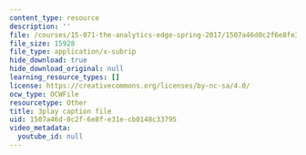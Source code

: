 ```yaml
---
content_type: resource
description: ''
file: /courses/15-071-the-analytics-edge-spring-2017/1507a46d0c2f6e8fe31ecb0148c33795_akNw8CEHC_c.srt
file_size: 15928
file_type: application/x-subrip
hide_download: true
hide_download_original: null
learning_resource_types: []
license: https://creativecommons.org/licenses/by-nc-sa/4.0/
ocw_type: OCWFile
resourcetype: Other
title: 3play caption file
uid: 1507a46d-0c2f-6e8f-e31e-cb0148c33795
video_metadata:
  youtube_id: null
---
```

